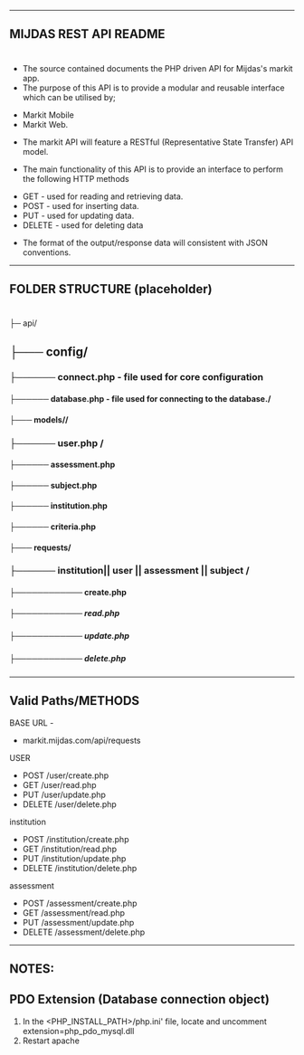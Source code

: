 
-------------------------------------------
MIJDAS REST API README<h1>
-------------------------------------------

* The source contained documents the PHP driven API for Mijdas's markit app. 
* The purpose of this API is to provide a modular and reusable interface which can be utilised by;
- Markit Mobile
- Markit Web.

* The markit API will feature a RESTful (Representative State Transfer) API model.

* The main functionality of this API is to provide an interface to perform the following HTTP methods
- GET 		- used for reading and retrieving data.
- POST 		- used for inserting data.
- PUT		- used for updating data.
- DELETE 	- used for deleting data

* The format of the output/response data will consistent with JSON conventions.

-------------------------------------------
FOLDER STRUCTURE (placeholder)<h1>
-------------------------------------------
├─ api/<h2>

├─── config/<h3>

├────── connect.php - file used for core configuration <h4>

├────── database.php - file used for connecting to the database./<h4>

├─── models//<h3>

├────── user.php /<h4>
├────── assessment.php <h4>
├────── subject.php <h4>
├────── institution.php  <h4>
├────── criteria.php <h4>

├─── requests/<h3>

├────── institution|| user || assessment || subject / <h4>

├──────────── create.php<h5>

├──────────── read.php <h5>

├──────────── update.php <h5>

├──────────── delete.php <h5>

-------------------------------------------
Valid Paths/METHODS
-------------------------------------------
BASE URL -
* markit.mijdas.com/api/requests

USER
* POST /user/create.php
* GET /user/read.php
* PUT /user/update.php
* DELETE /user/delete.php

institution
* POST /institution/create.php
* GET /institution/read.php
* PUT /institution/update.php
* DELETE /institution/delete.php


assessment
* POST /assessment/create.php
* GET /assessment/read.php
* PUT /assessment/update.php
* DELETE /assessment/delete.php




-------------------------------------------
NOTES:
-------------------------------------------


PDO Extension (Database connection object)
-------------------------------------------
1) In the <PHP_INSTALL_PATH>/php.ini' file, locate and uncomment extension=php_pdo_mysql.dll
2) Restart apache







